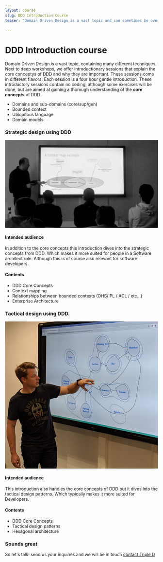 ```yaml
---
layout: course
slug: DDD Introduction Course
teaser: "Domain Driven Design is a vast topic and can sometimes be overwhelming. We offer introductory sessions with different flavors depending on the intended audience to gain a good understanding of the core concepts and their importance"

---
```


# DDD Introduction course

Domain Driven Design is a vast topic, containing many different techniques. Next to deep workshops, we offer introductionary sessions that explain the core conceptys of DDD and why they are important. These sessions come in different flavors. Each session is a four hour gentle introduction. These introductory sessions contain no coding, although some exercises will be done, but are aimed at gaining a thorough understanding of the **core concepts** of DDD

+ Domains and sub-domains (core/sup/gen)
+ Bounded context
+ Ubiquitous language
+ Domain models



### Strategic design using DDD

![DDD Conf](/img/courses/DDD-ContextMap-Presentation.jpg)

#### Intended audience

In addition to the core concepts this introduction dives into the strategic concepts from DDD. Which makes it more suited for people in a Software architect role. Although this is of course also relevant for software developers.

#### Contents

+ DDD Core Concepts
+ Context mapping
+ Relationships between bounded contexts (OHS/ PL / ACL / etc...)
+ Enterprise Architecture




### Tactical design using DDD.

![DDD Aggregates](/img/courses/DDD-Aggregate-Presentation.jpg)

#### Intended audience

This introduction also handles the core concepts of DDD but it dives into the tactical design patterns. Which typically makes it more suited for Developers. 

#### Contents

+ DDD Core Concepts
+ Tactical design patterns 
+ Hexagonal architecture


### Sounds great

So let's talk! send us your inquiries and we will be in touch 
[contact Triple D](/contact/)
